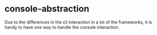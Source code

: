 # console-abstraction
Due to the differences in the cli interaction in a lot of the frameworks, it is handy to have one way to handle the console interaction.